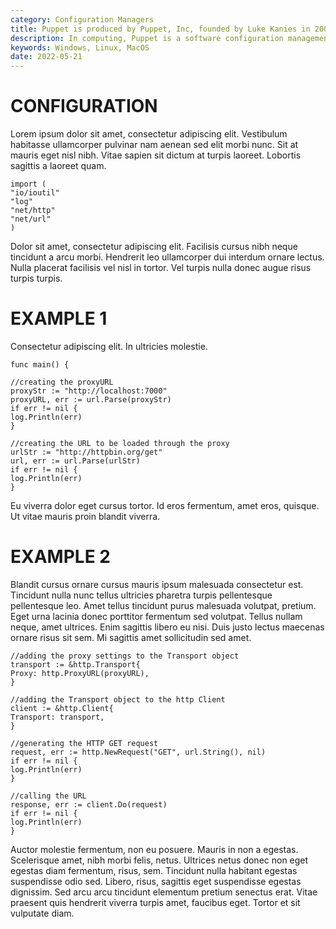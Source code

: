 ```yaml
---
category: Configuration Managers
title: Puppet is produced by Puppet, Inc, founded by Luke Kanies in 2005
description: In computing, Puppet is a software configuration management tool which includes its own declarative language to describe system configuration. It is a model-driven solution that requires limited programming knowledge to use.
keywords: Windows, Linux, MacOS
date: 2022-05-21
---
```


# CONFIGURATION

Lorem ipsum dolor sit amet, consectetur adipiscing elit. Vestibulum habitasse ullamcorper pulvinar nam aenean sed elit morbi nunc. Sit at mauris eget nisl nibh. Vitae sapien sit dictum at turpis laoreet. Lobortis sagittis a laoreet quam.

```
import (
"io/ioutil"
"log"
"net/http"
"net/url"
)
```

Dolor sit amet, consectetur adipiscing elit. Facilisis cursus nibh neque tincidunt a arcu morbi. Hendrerit leo ullamcorper dui interdum ornare lectus. Nulla placerat facilisis vel nisl in tortor. Vel turpis nulla donec augue risus turpis turpis.

# EXAMPLE 1

Consectetur adipiscing elit. In ultricies molestie.

```
func main() {

//creating the proxyURL
proxyStr := "http://localhost:7000"
proxyURL, err := url.Parse(proxyStr)
if err != nil {
log.Println(err)
}

//creating the URL to be loaded through the proxy
urlStr := "http://httpbin.org/get"
url, err := url.Parse(urlStr)
if err != nil {
log.Println(err)
}
```

Eu viverra dolor eget cursus tortor. Id eros fermentum, amet eros, quisque. Ut vitae mauris proin blandit viverra.

# EXAMPLE 2

Blandit cursus ornare cursus mauris ipsum malesuada consectetur est. Tincidunt nulla nunc tellus ultricies pharetra turpis pellentesque pellentesque leo. Amet tellus tincidunt purus malesuada volutpat, pretium. Eget urna lacinia donec porttitor fermentum sed volutpat. Tellus nullam neque, amet ultrices. Enim sagittis libero eu nisi. Duis justo lectus maecenas ornare risus sit sem. Mi sagittis amet sollicitudin sed amet.

```
//adding the proxy settings to the Transport object
transport := &http.Transport{
Proxy: http.ProxyURL(proxyURL),
}

//adding the Transport object to the http Client
client := &http.Client{
Transport: transport,
}

//generating the HTTP GET request
request, err := http.NewRequest("GET", url.String(), nil)
if err != nil {
log.Println(err)
}

//calling the URL
response, err := client.Do(request)
if err != nil {
log.Println(err)
}
```

Auctor molestie fermentum, non eu posuere. Mauris in non a egestas. Scelerisque amet, nibh morbi felis, netus. Ultrices netus donec non eget egestas diam fermentum, risus, sem. Tincidunt nulla habitant egestas suspendisse odio sed. Libero, risus, sagittis eget suspendisse egestas dignissim. Sed arcu arcu tincidunt elementum pretium senectus erat. Vitae praesent quis hendrerit viverra turpis amet, faucibus eget. Tortor et sit vulputate diam.
